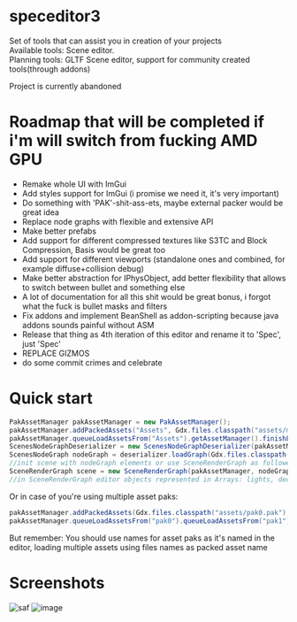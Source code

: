 # speceditor3
Set of tools that can assist you in creation of your projects  
Available tools: Scene editor.  
Planning tools: GLTF Scene editor, support for community created tools(through addons)

Project is currently abandoned
# Roadmap that will be completed if i'm will switch from fucking AMD GPU
* Remake whole UI with ImGui
* Add styles support for ImGui (i promise we need it, it's very important)
* Do something with 'PAK'-shit-ass-ets, maybe external packer would be great idea
* Replace node graphs with flexible and extensive API
* Make better prefabs
* Add support for different compressed textures like S3TC and Block Compression, Basis would be great too
* Add support for different viewports (standalone ones and combined, for example diffuse+collision debug)
* Make better abstraction for IPhysObject, add better flexibility that allows to switch between bullet and something else
* A lot of documentation for all this shit would be great bonus, i forgot what the fuck is bullet masks and filters
* Fix addons and implement BeanShell as addon-scripting because java addons sounds painful without ASM
* Release that thing as 4th iteration of this editor and rename it to 'Spec', just 'Spec'
* REPLACE GIZMOS
* do some commit crimes and celebrate

# Quick start
```java
PakAssetManager pakAssetManager = new PakAssetManager();
pakAssetManager.addPackedAssets("Assets", Gdx.files.classpath("assets/myassets.pak"));
pakAssetManager.queueLoadAssetsFrom("Assets").getAssetManager().finishLoading();
ScenesNodeGraphDeserializer = new ScenesNodeGraphDeserializer(pakAssetManager);
ScenesNodeGraph nodeGraph = deserializer.loadGraph(Gdx.files.classpath("assets/myscene.ssf"));
//init scene with nodeGraph elements or use SceneRenderGraph as followed down below
SceneRenderGraph scene = new SceneRenderGraph(pakAssetManager, nodeGraph);
//in SceneRenderGraph editor objects represented in Arrays: lights, decals, modelInstances, physObjects
```
Or in case of you're using multiple asset paks:
```java
pakAssetManager.addPackedAssets(Gdx.files.classpath("assets/pak0.pak"), Gdx.files.classpath("assets/pak1.pak"));
pakAssetManager.queueLoadAssetsFrom("pak0").queueLoadAssetsFrom("pak1").getAssetManager().finishLoading();
```
But remember: You should use names for asset paks as it's named in the editor, loading multiple assets using files names as packed asset name

# Screenshots
![saf](https://user-images.githubusercontent.com/36343628/205468310-a17a81a2-ae51-4a2f-bfa4-9cd6abaeaf63.png)
![image](https://user-images.githubusercontent.com/36343628/201841428-e7a7bd1b-2d01-490d-a76f-a28b888c69ec.png)
